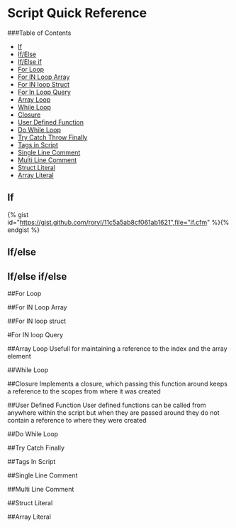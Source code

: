 # Script Quick Reference

###Table of Contents
- [If](#if)
- [If/Else](#ifelse)
- [If/Else if](#ifelse-if)
- [For Loop](#forloop)
- [For IN Loop Array](#for-in-loop-array)
- [For IN loop Struct](#for-in-loop-struct)
- [For In Loop Query](#for-in-loop-query)
- [Array Loop](#array-loop)
- [While Loop](#while-loop)
- [Closure](#closure)
- [User Defined Function](#user-defined-function)
- [Do While Loop](#do-while-loop)
- [Try Catch Throw Finally](#try-catch-throw-finally)
- [Tags in Script](#tags-in-script)
- [Single Line Comment](#single-line-comment)
- [Multi Line Comment](#multi-line-comment)
- [Struct Literal](#struct-literal)
- [Array Literal](#array-literal)

## If

{% gist id="https://gist.github.com/roryl/11c5a5ab8cf061ab1621",file="if.cfm" %}{% endgist %}


## If/else

<script src="https://gist.github.com/roryl/11c5a5ab8cf061ab1621.js?file=if_else.cfm"></script>




## If/else if/else

<script src="https://gist.github.com/roryl/11c5a5ab8cf061ab1621.js?file=if_elseif_else.cfm"></script>



##For Loop

<script src="https://gist.github.com/roryl/11c5a5ab8cf061ab1621.js?file=for.cfm"></script>



##For IN Loop Array

<script src="https://gist.github.com/roryl/11c5a5ab8cf061ab1621.js?file=for_in_array.cfm"></script>




##For IN loop struct

<script src="https://gist.github.com/roryl/11c5a5ab8cf061ab1621.js?file=for_in_struct.cfm"></script>




#For IN loop Query

<script src="https://gist.github.com/roryl/11c5a5ab8cf061ab1621.js?file=for_in_query.cfm"></script>



##Array Loop
Usefull for maintaining a reference to the index and the array element

<script src="https://gist.github.com/roryl/11c5a5ab8cf061ab1621.js?file=array_loop.cfm"></script>



##While Loop
<script src="https://gist.github.com/roryl/11c5a5ab8cf061ab1621.js?file=while_loop.cfm"></script>


##Closure
Implements a closure, which passing this function around keeps a reference to the scopes from where it was created

<script src="https://gist.github.com/roryl/11c5a5ab8cf061ab1621.js?file=closure.cfm"></script>


##User Defined Function
User defined functions can be called from anywhere within the script but when they are passed around they do not contain a reference to where they were created

<script src="https://gist.github.com/roryl/11c5a5ab8cf061ab1621.js?file=user_defined_function.cfm"></script>




##Do While Loop
<script src="https://gist.github.com/roryl/11c5a5ab8cf061ab1621.js?file=do_while_loop.cfm"></script>




##Try Catch Finally

<script src="https://gist.github.com/roryl/11c5a5ab8cf061ab1621.js?file=try_catch_finally.cfm"></script>


##Tags In Script

<script src="https://gist.github.com/roryl/11c5a5ab8cf061ab1621.js?file=tags_in_script.cfm"></script>


##Single Line Comment

<script src="https://gist.github.com/roryl/11c5a5ab8cf061ab1621.js?file=single_comment.cfm"></script>


##Multi Line Comment

<script src="https://gist.github.com/roryl/11c5a5ab8cf061ab1621.js?file=multi_comment.cfm"></script>


##Struct Literal

<script src="https://gist.github.com/roryl/11c5a5ab8cf061ab1621.js?file=struct_literal.cfm"></script>


##Array Literal

<script src="https://gist.github.com/roryl/11c5a5ab8cf061ab1621.js?file=array_literal.cfm"></script>





